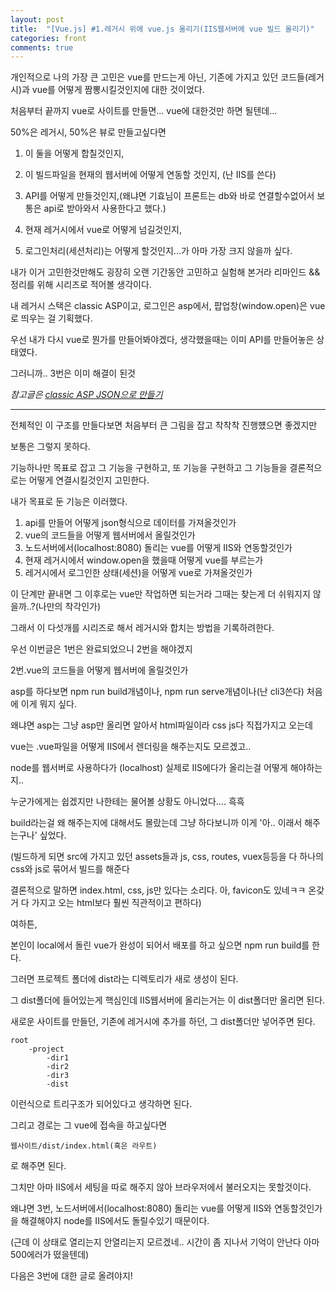 ```yaml
---
layout: post
title:  "[Vue.js] #1.레거시 위에 vue.js 올리기(IIS웹서버에 vue 빌드 올리기)"
categories: front 
comments: true
---
```






개인적으로 나의 가장 큰 고민은 vue를 만드는게 아닌, 기존에 가지고 있던 코드들(레거시)과 vue를 어떻게 짬뽕시킬것인지에 대한 것이었다.

처음부터 끝까지 vue로 사이트를 만들면... vue에 대한것만 하면 될텐데...

50%은 레거시, 50%은 뷰로 만들고싶다면 

1. 이 둘을 어떻게 합칠것인지, 

2. 이 빌드파일을 현재의 웹서버에 어떻게 연동할 것인지, (난 IIS를 쓴다)

3. API를 어떻게 만들것인지,(왜냐면 기효님이 프론트는 db와 바로 연결할수없어서 보통은 api로 받아와서 사용한다고 했다.)

4. 현재 레거시에서 vue로 어떻게 넘길것인지,

5. 로그인처리(세션처리)는 어떻게 할것인지...가 아마 가장 크지 않을까 싶다.

내가 이거 고민한것만해도 굉장히 오랜 기간동안 고민하고 실험해 본거라 리마인드 && 정리를 위해 시리즈로 적어볼 생각이다.



내 레거시 스택은 classic ASP이고, 로그인은 asp에서, 팝업창(window.open)은 vue로 띄우는 걸 기획했다.



우선 내가 다시 vue로 뭔가를 만들어봐야겠다, 생각했을때는 이미 API를 만들어놓은 상태였다. 

그러니까.. 3번은 이미 해결이 된것 

*참고글은 [classic ASP JSON으로 만들기](https://soraji.github.io/back/2019/09/25/classASPjson/)*

---

전체적인 이 구조를 만들다보면 처음부터 큰 그림을 잡고 착착착 진행헀으면 좋겠지만

보통은 그렇지 못하다. 

기능하나만 목표로 잡고 그 기능을 구현하고, 또 기능을 구현하고 그 기능들을 결론적으로는 어떻게 연결시킬것인지 고민한다. 



내가 목표로 둔 기능은 이러했다.

1. api를 만들어 어떻게 json형식으로 데이터를 가져올것인가
2. vue의 코드들을 어떻게 웹서버에서 올릴것인가
3. 노드서버에서(localhost:8080) 돌리는 vue를 어떻게 IIS와 연동할것인가
4. 현재 레거시에서 window.open을 했을때 어떻게 vue를 부르는가
5. 레거시에서 로그인한 상태(세션)을 어떻게 vue로 가져올것인가

이 단계만 끝내면 그 이후로는 vue만 작업하면 되는거라 그때는 찾는게 더 쉬워지지 않을까..?(나만의 착각인가)



그래서 이 다섯개를 시리즈로 해서 레거시와 합치는 방법을 기록하려한다.



우선 이번글은 1번은 완료되었으니 2번을 해야겠지

2번.vue의 코드들을 어떻게 웹서버에 올릴것인가

asp를 하다보면 npm run build개념이나, npm run serve개념이나(난 cli3쓴다) 처음에 이게 뭐지 싶다.

왜냐면 asp는 그냥 asp만 올리면 알아서 html파일이라 css js다 직접가지고 오는데 

vue는 .vue파일을 어떻게 IIS에서 렌더링을 해주는지도 모르겠고..



node를 웹서버로 사용하다가 (localhost) 실제로 IIS에다가 올리는걸 어떻게 해야하는지.. 

누군가에게는 쉽겠지만 나한테는 물어볼 상황도 아니었다.... 흑흑

build라는걸 왜 해주는지에 대해서도 몰랐는데 그냥 하다보니까 이게 '아.. 이래서 해주는구나' 싶었다.

(빌드하게 되면 src에 가지고 있던 assets들과 js, css, routes, vuex등등을 다 하나의 css와 js로 묶어서 빌드를 해준다

결론적으로 말하면 index.html, css, js만 있다는 소리다. 아, favicon도 있네ㅋㅋ 온갖거 다 가지고 오는 html보다 훨씬 직관적이고 편하다)





여하튼,

본인이 local에서 돌린 vue가 완성이 되어서 배포를 하고 싶으면 npm run build를 한다. 

그러면 프로젝트 폴더에 dist라는 디렉토리가 새로 생성이 된다.

그 dist폴더에 들어있는게 핵심인데 IIS웹서버에 올리는거는 이 dist폴더만 올리면 된다.

새로운 사이트를 만들던, 기존에 레거시에 추가를 하던, 그 dist폴더만 넣어주면 된다.

~~~
root
    -project
        -dir1
        -dir2
        -dir3
        -dist
~~~

이런식으로 트리구조가 되어있다고 생각하면 된다.



그리고 경로는 그 vue에 접속을 하고싶다면 

~~~
웹사이트/dist/index.html(혹은 라우트)
~~~

 로 해주면 된다.





그치만 아마 IIS에서 세팅을 따로 해주지 않아 브라우저에서 불러오지는 못할것이다. 

왜냐면 3번, 노드서버에서(localhost:8080) 돌리는 vue를 어떻게 IIS와 연동할것인가 을 해결해야지 node를 IIS에서도 돌릴수있기 때문이다.

(근데 이 상태로 열리는지 안열리는지 모르겠네.. 시간이 좀 지나서 기억이 안난다 아마 500에러가 떴을텐데)

다음은 3번에 대한 글로 올려야지!





